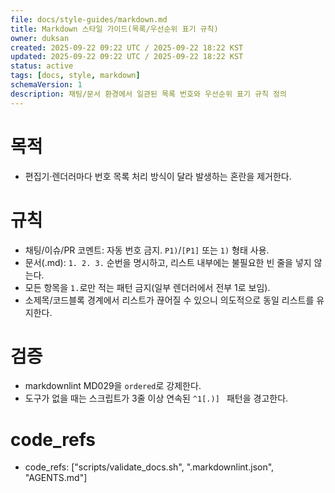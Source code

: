 ```yaml
---
file: docs/style-guides/markdown.md
title: Markdown 스타일 가이드(목록/우선순위 표기 규칙)
owner: duksan
created: 2025-09-22 09:22 UTC / 2025-09-22 18:22 KST
updated: 2025-09-22 09:22 UTC / 2025-09-22 18:22 KST
status: active
tags: [docs, style, markdown]
schemaVersion: 1
description: 채팅/문서 환경에서 일관된 목록 번호와 우선순위 표기 규칙 정의
---
```


# 목적
- 편집기·렌더러마다 번호 목록 처리 방식이 달라 발생하는 혼란을 제거한다.

# 규칙
- 채팅/이슈/PR 코멘트: 자동 번호 금지. `P1)`/`[P1]` 또는 `1)` 형태 사용.
- 문서(.md): `1. 2. 3.` 순번을 명시하고, 리스트 내부에는 불필요한 빈 줄을 넣지 않는다.
- 모든 항목을 `1.`로만 적는 패턴 금지(일부 렌더러에서 전부 1로 보임).
- 소제목/코드블록 경계에서 리스트가 끊어질 수 있으니 의도적으로 동일 리스트를 유지한다.

# 검증
- markdownlint MD029을 `ordered`로 강제한다.
- 도구가 없을 때는 스크립트가 3줄 이상 연속된 `^1[.)] ` 패턴을 경고한다.

# code_refs
- code_refs: ["scripts/validate_docs.sh", ".markdownlint.json", "AGENTS.md"]
